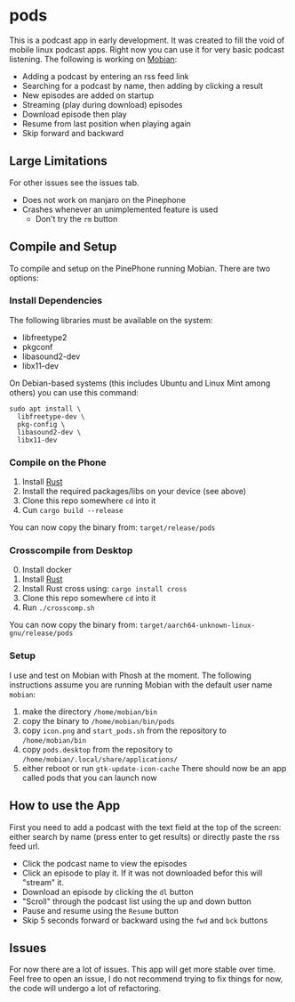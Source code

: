 # pods

This is a podcast app in early development. It was created to fill the void of mobile linux podcast apps. Right now you can use it for very basic podcast listening. The following is working on [Mobian][mobian]:

- Adding a podcast by entering an rss feed link
- Searching for a podcast by name, then adding by clicking a result
- New episodes are added on startup
- Streaming (play during download) episodes
- Download episode then play
- Resume from last position when playing again
- Skip forward and backward

## Large Limitations

For other issues see the issues tab.

- Does not work on manjaro on the Pinephone
- Crashes whenever an unimplemented feature is used
  - Don't try the `rm` button

## Compile and Setup

To compile and setup on the PinePhone running Mobian. There are two options:

### Install Dependencies

The following libraries must be available on the system:

- libfreetype2
- pkgconf
- libasound2-dev
- libx11-dev

On Debian-based systems (this includes Ubuntu and Linux Mint among others) you can use this command:

```terminal
sudo apt install \
  libfreetype-dev \
  pkg-config \
  libasound2-dev \
  libx11-dev
```

### Compile on the Phone 

1. Install [Rust][rust] 
2. Install the required packages/libs on your device (see above)
3. Clone this repo somewhere `cd` into it
4. Cun `cargo build --release`

You can now copy the binary from: `target/release/pods`

### Crosscompile from Desktop

0. Install docker
1. Install [Rust][rust] 
2. Install Rust cross using: `cargo install cross`
3. Clone this repo somewhere `cd` into it
4. Run `./crosscomp.sh`

You can now copy the binary from: `target/aarch64-unknown-linux-gnu/release/pods`

### Setup

I use and test on Mobian with Phosh at the moment. The following instructions assume you are running Mobian with the default user name `mobian`:

1. make the directory `/home/mobian/bin`
2. copy the binary to `/home/mobian/bin/pods`
3. copy `icon.png` and `start_pods.sh` from the repository to `/home/mobian/bin`
4. copy `pods.desktop` from the repository to `/home/mobian/.local/share/applications/`
5. either reboot or run `gtk-update-icon-cache`
There should now be an app called pods that you can launch now


## How to use the App

First you need to add a podcast with the text field at the top of the screen: either search by name (press enter to get results) or directly paste the rss feed url. 

- Click the podcast name to view the episodes
- Click an episode to play it. If it was not downloaded befor this will "stream" it.
- Download an episode by clicking the `dl` button
- "Scroll" through the podcast list using the up and down button
- Pause and resume using the `Resume` button
- Skip 5 seconds forward or backward using the `fwd` and `bck` buttons

## Issues

For now there are a lot of issues. This app will get more stable over time. Feel free to open an issue, I do not recommend trying to fix things for now, the code will undergo a lot of refactoring.

[mobian]: https://mobian-project.org
[rust]: https://www.rust-lang.org/learn/get-started
